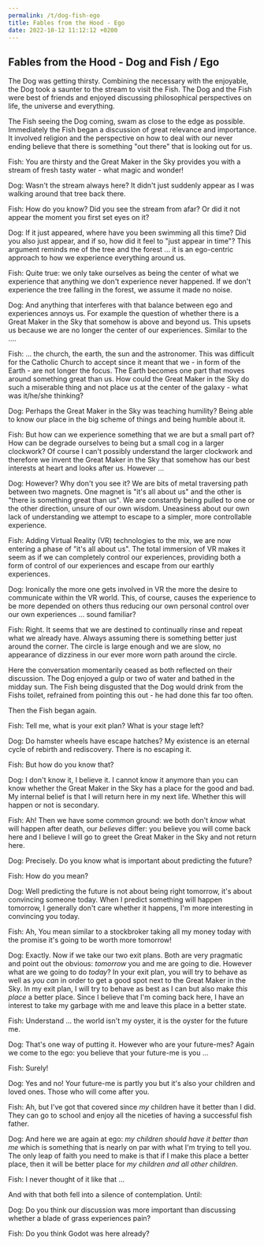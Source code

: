 ```yaml
---
permalink: /t/dog-fish-ego
title: Fables from the Hood - Ego
date: 2022-10-12 11:12:12 +0200
---
```


## Fables from the Hood - Dog and Fish / Ego

The Dog was getting thirsty. Combining the necessary with the enjoyable, the Dog took a saunter to the stream to visit the Fish. The Dog and the Fish were best of friends and enjoyed discussing philosophical perspectives on life, the universe and everything.

The Fish seeing the Dog coming, swam as close to the edge as possible. Immediately the Fish began a discussion of great relevance and importance. It involved religion and the perspective on how to deal with our never ending believe that there is something "out there" that is looking out for us.

Fish: You are thirsty and the Great Maker in the Sky provides you with a stream of fresh tasty water - what magic and wonder!

Dog: Wasn't the stream always here? It didn't just suddenly appear as I was walking around that tree back there.

Fish: How do you know? Did you see the stream from afar? Or did it not appear the moment you first set eyes on it?

Dog: If it just appeared, where have you been swimming all this time? Did you also just appear, and if so, how did it feel to "just appear in time"? This argument reminds me of the tree and the forest ... it is an ego-centric approach to how we experience everything around us.

Fish: Quite true: we only take ourselves as being the center of what we experience that anything we don't experience never happened. If we don't experience the tree falling in the forest, we assume it made no noise.

Dog: And anything that interferes with that balance between ego and experiences annoys us. For example the question of whether there is a Great Maker in the Sky that somehow is above and beyond us. This upsets us because we are no longer the center of our experiences. Similar to the ....

Fish: ... the church, the earth, the sun and the astronomer. This was difficult for the Catholic Church to accept since it meant that we - in form of the Earth - are not longer the focus. The Earth becomes one part that moves around something great than us. How could the Great Maker in the Sky do such a miserable thing and not place us at the center of the galaxy - what was it/he/she thinking?

Dog: Perhaps the Great Maker in the Sky was teaching humility? Being able to know our place in the big scheme of things and being humble about it.

Fish: But how can we experience something that we are but a small part of? How can be degrade ourselves to being but a small cog in a larger clockwork? Of course I can't possibly understand the larger clockwork and therefore we invent the Great Maker in the Sky that somehow has our best interests at heart and looks after us. However ...

Dog: However? Why don't you see it? We are bits of metal traversing path between two magnets. One magnet is "it's all about us" and the other is "there is something great than us". We are constantly being pulled to one or the other direction, unsure of our own wisdom. Uneasiness about our own lack of understanding we attempt to escape to a simpler, more controllable experience.

Fish: Adding Virtual Reality (VR) technologies to the mix, we are now entering a phase of "it's all about us". The total immersion of VR makes it seem as if we can completely control our experiences, providing both a form of control of our experiences and escape from our earthly experiences.

Dog: Ironically the more one gets involved in VR the more the desire to communicate within the VR world. This, of course, causes the experience to be more depended on others thus reducing our own personal control over our own experiences ... sound familiar?

Fish: Right. It seems that we are destined to continually rinse and repeat what we already have. Always assuming there is something better just around the corner. The circle is large enough and we are slow, no appearance of dizziness in our ever more worn path around the circle.

Here the conversation momentarily ceased as both reflected on their discussion. The Dog enjoyed a gulp or two of water and bathed in the midday sun. The Fish being disgusted that the Dog would drink from the Fishs toilet, refrained from pointing this out - he had done this far too often.

Then the Fish began again.

Fish: Tell me, what is your exit plan? What is your stage left?

Dog: Do hamster wheels have escape hatches? My existence is an eternal cycle of rebirth and rediscovery. There is no escaping it.

Fish: But how do you know that?

Dog: I don't know it, I believe it. I cannot know it anymore than you can know whether the Great Maker in the Sky has a place for the good and bad. My internal belief is that I will return here in my next life. Whether this will happen or not is secondary.

Fish: Ah! Then we have some common ground: we both don't *know* what will happen after death, our *believes* differ: you believe you will come back here and I believe I will go to greet the Great Maker in the Sky and not return here.

Dog: Precisely. Do you know what is important about predicting the future?

Fish: How do you mean?

Dog: Well predicting the future is not about being right tomorrow, it's about convincing someone today. When I predict something will happen tomorrow, I generally don't care whether it happens, I'm more interesting in convincing you today.

Fish: Ah, You mean similar to a stockbroker taking all my money today with the promise it's going to be worth more tomorrow!

Dog: Exactly. Now if we take our two exit plans. Both are very pragmatic and point out the obvious: *tomorrow* you and me are going to die. However what are we going to do *today*? In your exit plan, you will try to behave as well as *you can* in order to get a good spot next to the Great Maker in the Sky. In my exit plan, I will try to behave as best as I can but also make *this place* a better place. Since I believe that I'm coming back here, I have an interest to take my garbage with me and leave this place in a better state.

Fish: Understand ... the world isn't my oyster, it is the oyster for the future me.

Dog: That's one way of putting it. However who are your future-mes? Again we come to the ego: you believe that your future-me is you ...

Fish: Surely!

Dog: Yes and no! Your future-me is partly you but it's also your children and loved ones. Those who will come after you.

Fish: Ah, but I've got that covered since *my* children have it better than I did. They can go to school and enjoy all the niceties of having a successful fish father.

Dog: And here we are again at ego: *my children should have it better than me* which is something that is nearly on par with what I'm trying to tell you. The only leap of faith you need to make is that if I make this place a better place, then it will be better place for *my children and all other children*.

Fish: I never thought of it like that ...

And with that both fell into a silence of contemplation. Until:

Dog: Do you think our discussion was more important than discussing whether a blade of grass experiences pain?

Fish: Do you think Godot was here already?

